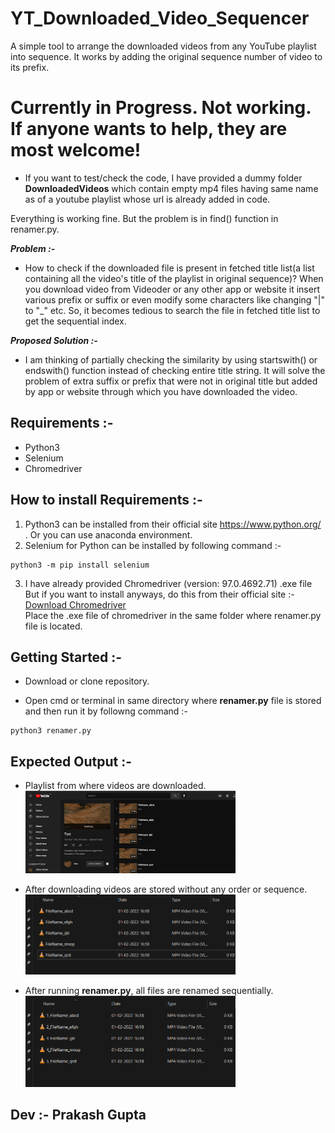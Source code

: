 # YT_Downloaded_Video_Sequencer
A simple tool to arrange the downloaded videos from any YouTube playlist into sequence. It works by adding the original sequence number of video to its prefix.

# Currently in Progress. Not working. If anyone wants to help, they are most welcome!
- If you want to test/check the code, I have provided a dummy folder **DownloadedVideos** which contain empty mp4 files having same name as of a youtube playlist whose url is already added in code.

Everything is working fine. But the problem is in find() function in renamer.py.<br/>

***Problem :-*** 
  - How to check if the downloaded file is present in fetched title list(a list containing all the video's title of the playlist in original sequence)? When you download video from Videoder or any other app or website it insert various prefix or suffix or even modify some characters like changing "|" to "_" etc.
  So, it becomes tedious to search the file in fetched title list to get the sequential index.
  
***Proposed Solution :-***
  - I am thinking of partially checking the similarity by using startswith() or endswith() function instead of checking entire title string. It will solve the problem of extra suffix or prefix that were not in original title but added by app or website through which you have downloaded the video.

## Requirements :-

- Python3 
- Selenium
- Chromedriver

## How to install Requirements :-

1. Python3 can be installed from their official site https://www.python.org/ . Or you can use anaconda environment.
2. Selenium for Python can be installed by following command :-
```
python3 -m pip install selenium
```
3. I have already provided Chromedriver (version: 97.0.4692.71) .exe file But if you want to install anyways, do this from their official site :-
  <a href="https://chromedriver.chromium.org/downloads" target="_blank">Download Chromedriver</a><br/>
  Place the .exe file of chromedriver in the same folder where renamer.py file is located.

## Getting Started :-

- Download or clone repository.

- Open cmd or terminal in same directory where **renamer.py** file is stored and then run it by followng command :- 
```
python3 renamer.py
```

## Expected Output :- 

  - Playlist from where videos are downloaded.<br>
    <img src="Output/Youtube_Playlist.png" alt="Youtube_Playlist" width="70%" height="70%" ><br>  


  - After downloading videos are stored without any order or sequence.<br>
    <img src="Output/Previously_Downloaded_Folder_Output.png" alt="Previously_Downloaded_Folder_Output" width="70%" height="70%" ><br>  
 
 
  - After running **renamer.py**, all files are renamed sequentially.<br>
    <img src="Output/New_Downloaded_Folder_Output.png" alt="New_Downloaded_Folder_Output" width="70%" height="70%" >  

  

## Dev :- Prakash Gupta
